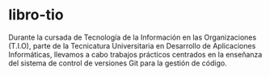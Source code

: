 # libro-tio
Durante la cursada de Tecnología de la Información en las Organizaciones (T.I.O), parte de la Tecnicatura Universitaria en Desarrollo de Aplicaciones Informáticas, llevamos a cabo trabajos prácticos centrados en la enseñanza del sistema de control de versiones Git para la gestión de código.
